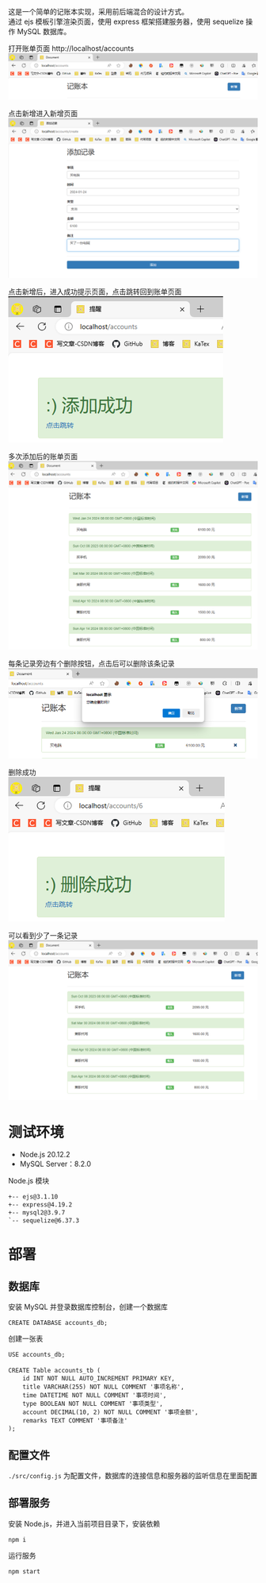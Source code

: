 这是一个简单的记账本实现，采用前后端混合的设计方式。  
通过 ejs 模板引擎渲染页面，使用 express 框架搭建服务器，使用 sequelize 操作 MySQL 数据库。  

打开账单页面 http://localhost/accounts  
![](./images/211649.png)

点击新增进入新增页面  
![](./images/212050.png)

点击新增后，进入成功提示页面，点击跳转回到账单页面  
![](./images/212221.png)

多次添加后的账单页面  
![](./images/212945.png)

每条记录旁边有个删除按钮，点击后可以删除该条记录  
![](./images/213043.png)

删除成功  
![](./images/213142.png)

可以看到少了一条记录  
![](./images/213239.png)


# 测试环境

* Node.js 20.12.2
* MySQL Server：8.2.0

Node.js 模块
```
+-- ejs@3.1.10
+-- express@4.19.2
+-- mysql2@3.9.7
`-- sequelize@6.37.3
```

# 部署

## 数据库

安装 MySQL 并登录数据库控制台，创建一个数据库
```
CREATE DATABASE accounts_db; 
```

创建一张表
```mysql
USE accounts_db;

CREATE Table accounts_tb (
    id INT NOT NULL AUTO_INCREMENT PRIMARY KEY,
    title VARCHAR(255) NOT NULL COMMENT '事项名称',
    time DATETIME NOT NULL COMMENT '事项时间',
    type BOOLEAN NOT NULL COMMENT '事项类型',
    account DECIMAL(10, 2) NOT NULL COMMENT '事项金额',
    remarks TEXT COMMENT '事项备注'
);
```

## 配置文件

`./src/config.js` 为配置文件，数据库的连接信息和服务器的监听信息在里面配置  

## 部署服务

安装 Node.js，并进入当前项目目录下，安装依赖
```
npm i
```

运行服务
```
npm start
```
